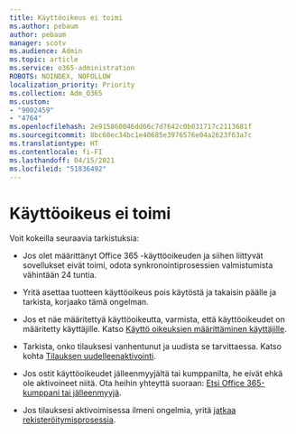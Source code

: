 ```yaml
---
title: Käyttöoikeus ei toimi
ms.author: pebaum
author: pebaum
manager: scotv
ms.audience: Admin
ms.topic: article
ms.service: o365-administration
ROBOTS: NOINDEX, NOFOLLOW
localization_priority: Priority
ms.collection: Adm_O365
ms.custom:
- "9002459"
- "4764"
ms.openlocfilehash: 2e915860046dd66c7d7642c0b031717c2113681f
ms.sourcegitcommit: 8bc60ec34bc1e40685e3976576e04a2623f63a7c
ms.translationtype: HT
ms.contentlocale: fi-FI
ms.lasthandoff: 04/15/2021
ms.locfileid: "51836492"
---
```

# <a name="license-not-working"></a>Käyttöoikeus ei toimi

Voit kokeilla seuraavia tarkistuksia:

- Jos olet määrittänyt Office 365 -käyttöoikeuden ja siihen liittyvät sovellukset eivät toimi, odota synkronointiprosessien valmistumista vähintään 24 tuntia. 

- Yritä asettaa tuotteen käyttöoikeus pois käytöstä ja takaisin päälle ja tarkista, korjaako tämä ongelman. 

- Jos et näe määritettyä käyttöoikeutta, varmista, että käyttöoikeudet on määritetty käyttäjille. Katso [Käyttö oikeuksien määrittäminen käyttäjille](https://docs.microsoft.com/microsoft-365/admin/manage/assign-licenses-to-users?view=o365-worldwide).

- Tarkista, onko tilauksesi vanhentunut ja uudista se tarvittaessa. Katso kohta [Tilauksen uudelleenaktivointi](https://docs.microsoft.com/alchemyinsights/reactivate-your-subscription). 

- Jos ostit käyttöoikeudet jälleenmyyjältä tai kumppanilta, he eivät ehkä ole aktivoineet niitä. Ota heihin yhteyttä suoraan: [Etsi Office 365-kumppani tai jälleenmyyjä](https://docs.microsoft.com//microsoft-365/admin/manage/find-your-partner-or-reseller).

- Jos tilauksesi aktivoimisessa ilmeni ongelmia, yritä [jatkaa rekisteröitymisprosessia](https://go.microsoft.com/fwlink/?linkid=2126800).
